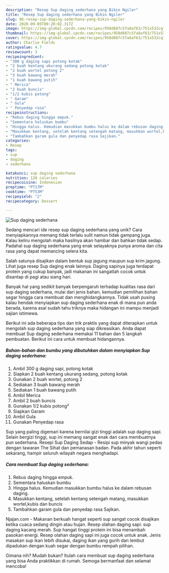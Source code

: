 ```yaml
---
description: "Resep Sup daging sederhana yang Bikin Ngiler"
title: "Resep Sup daging sederhana yang Bikin Ngiler"
slug: 96-resep-sup-daging-sederhana-yang-bikin-ngiler
date: 2020-09-05T00:20:02.317Z
image: https://img-global.cpcdn.com/recipes/958d607c5fa8af63/751x532cq70/sup-daging-sederhana-foto-resep-utama.jpg
thumbnail: https://img-global.cpcdn.com/recipes/958d607c5fa8af63/751x532cq70/sup-daging-sederhana-foto-resep-utama.jpg
cover: https://img-global.cpcdn.com/recipes/958d607c5fa8af63/751x532cq70/sup-daging-sederhana-foto-resep-utama.jpg
author: Charlie Fields
ratingvalue: 4.7
reviewcount: 3
recipeingredient:
- "300 g daging sapi potong kotak"
- "2 buah kentang ukurang sedang potong kotak"
- "2 buah wortel potong 2"
- "3 buah bawang merah"
- "1 buah bawang putih"
- " Merica"
- "2 buah buncis"
- "1/2 kubis potong"
- " Garam"
- " Gula"
- " Penyedap rasa"
recipeinstructions:
- "Rebus daging hingga empuk."
- "Sementara haluskan bumbu"
- "Hingga halus. Kemudian masukkan bumbu halus ke dalam rebusan daging."
- "Masukkan kentang, setelah kentang setengah matang, masukkan wortel,kubis dan buncis"
- "Tambahkan garam gula dan penyedap rasa Sajikan."
categories:
- Resep
tags:
- sup
- daging
- sederhana

katakunci: sup daging sederhana 
nutrition: 128 calories
recipecuisine: Indonesian
preptime: "PT17M"
cooktime: "PT53M"
recipeyield: "2"
recipecategory: Dessert

---
```



![Sup daging sederhana](https://img-global.cpcdn.com/recipes/958d607c5fa8af63/751x532cq70/sup-daging-sederhana-foto-resep-utama.jpg)

Sedang mencari ide resep sup daging sederhana yang unik? Cara menyiapkannya memang tidak terlalu sulit namun tidak gampang juga. Kalau keliru mengolah maka hasilnya akan hambar dan bahkan tidak sedap. Padahal sup daging sederhana yang enak selayaknya punya aroma dan cita rasa yang dapat memancing selera kita.

Salah satunya disajikan dalam bentuk sup jagung maupun sup krim jagung. Lihat juga resep Sup daging enak lainnya. Daging sapinya juga terdapat protein yang cukup banyak, jadi makanan ini sangatlah cocok untuk disantap di pagi atau siang hari.

Banyak hal yang sedikit banyak berpengaruh terhadap kualitas rasa dari sup daging sederhana, mulai dari jenis bahan, kemudian pemilihan bahan segar hingga cara membuat dan menghidangkannya. Tidak usah pusing kalau hendak menyiapkan sup daging sederhana enak di mana pun anda berada, karena asal sudah tahu triknya maka hidangan ini mampu menjadi sajian istimewa.


Berikut ini ada beberapa tips dan trik praktis yang dapat diterapkan untuk mengolah sup daging sederhana yang siap dikreasikan. Anda dapat membuat Sup daging sederhana memakai 11 bahan dan 5 langkah pembuatan. Berikut ini cara untuk membuat hidangannya.

<!--inarticleads1-->

##### Bahan-bahan dan bumbu yang dibutuhkan dalam menyiapkan Sup daging sederhana:

1. Ambil 300 g daging sapi, potong kotak
1. Siapkan 2 buah kentang ukurang sedang, potong kotak
1. Gunakan 2 buah wortel, potong 2
1. Sediakan 3 buah bawang merah
1. Sediakan 1 buah bawang putih
1. Ambil  Merica
1. Ambil 2 buah buncis
1. Gunakan 1/2 kubis potong²
1. Siapkan  Garam
1. Ambil  Gula
1. Gunakan  Penyedap rasa


Sup yang paling digemari karena bernilai gizi tinggi adalah sup daging sapi. Selain bergizi tinggi, sup ini memang sangat enak dan cara membuatnya pun sederhana. Resepi Sup Daging Sedap - Resipi sup minyak wangi pedas dengan tawaran The Sihat dan pemanasan badan. Pada akhir tahun seperti sekarang, hampir seluruh wilayah negara menghadapi. 

<!--inarticleads2-->

##### Cara membuat Sup daging sederhana:

1. Rebus daging hingga empuk.
1. Sementara haluskan bumbu
1. Hingga halus. Kemudian masukkan bumbu halus ke dalam rebusan daging.
1. Masukkan kentang, setelah kentang setengah matang, masukkan wortel,kubis dan buncis
1. Tambahkan garam gula dan penyedap rasa Sajikan.


Njajan.com - Makanan berkuah hangat seperti sup sangat cocok disajikan ketika cuaca sedang dingin atau hujan. Resep olahan daging sapi: sup daging kacang merah. Sup hangat tinggi protein ini bisa menambah pasokan energi. Resep olahan daging sapi ini juga cocok untuk anak. Jenis masakan sup ikan lebih disukai, daging ikan yang gurih dan lembut dipadukan dengan kuah segar dengan bumbu rempah pilihan. 

Gimana nih? Mudah bukan? Itulah cara membuat sup daging sederhana yang bisa Anda praktikkan di rumah. Semoga bermanfaat dan selamat mencoba!
